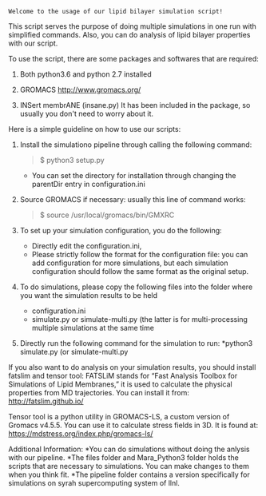 	Welcome to the usage of our lipid bilayer simulation script! 

This script serves the purpose of doing multiple simulations in one run with simplified commands. Also, you can do analysis of lipid bilayer properties with our script. 

To use the script, there are some packages and softwares that are required:

1. Both python3.6 and python 2.7 installed

2. GROMACS
    http://www.gromacs.org/

3. INSert membrANE (insane.py)
It has been included in the package, so usually you don't need to worry about it.

Here is a simple guideline on how to use our scripts:

1. Install the simulationo pipeline through calling the following command:
	> $ python3 setup.py
	* You can set the directory for installation through changing the parentDir entry in configuration.ini

2. Source GROMACS if necessary: usually this line of command works:
	> $ source /usr/local/gromacs/bin/GMXRC

3. To set up your simulation configuration, you do the following:
    * Directly edit the configuration.ini, 
    * Please strictly follow the format for the configuration file: you can add configuration for more simulations, but each simulation configuration should follow the same format as the original setup.

4. To do simulations, please copy the following files into the folder where you want the simulation results to be held
	* configuration.ini
	* simulate.py or simulate-multi.py (the latter is for multi-processing multiple simulations at the same time

5. Directly run the following command for the simulation to run:
	*python3 simulate.py (or simulate-multi.py

If you also want to do analysis on your simulation results, you should install 
fatslim and tensor tool:
FATSLiM stands for “Fast Analysis Toolbox for Simulations of Lipid Membranes,” it is used
to calculate the physical properties from MD trajectories. You can install it from:
http://fatslim.github.io/

Tensor tool is a python utility in GROMACS-LS, a custom version of Gromacs v4.5.5. You
can use it to calculate stress fields in 3D. It is found at:
https://mdstress.org/index.php/gromacs-ls/

Additional Information:
	*You can do simulations without doing the anlysis with our pipeline.
	*The files folder and Mara_Python3 folder holds the scripts that are necessary to simulations. You can make changes to them when you think fit.
	*The pipeline folder contains a version specifically for simulations on syrah supercomputing system of llnl.
